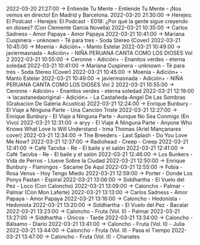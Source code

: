 2022-03-20 21:27:00 -> Entiende Tu Mente - Entiende Tu Mente - ¡Nos vemos en directo! En Madrid y Barcelona.
2022-03-20 21:30:00 -> Herejes: El Podcast - Herejes: El Podcast - E018: ¿Por qué la gente sigue creyendo en dioses? (Con Clemente García Novella)
2022-03-21 10:35:00 -> Carlos Sadness - Amor Papaya - Amor Papaya
2022-03-21 10:41:00 -> Mariana Cuspinera - unknown - Té para tres - Soda Stereo (Cover)
2022-03-21 10:45:00 -> Moenia - Adición+ - Manto Estelar
2022-03-21 10:49:00 -> javiermasnada - Adición+ - NIÑA PERUANA  CANTA COMO LOS DIOSES Vol 2
2022-03-21 10:55:00 -> Ceronne - Adición+ - Enanitos verdes - eterna soledad
2022-03-21 10:41:00 -> Mariana Cuspinera - unknown - Té para tres - Soda Stereo (Cover)
2022-03-21 10:45:00 -> Moenia - Adición+ - Manto Estelar
2022-03-21 10:49:00 -> javiermasnada - Adición+ - NIÑA PERUANA  CANTA COMO LOS DIOSES Vol 2
2022-03-21 10:55:00 -> Ceronne - Adición+ - Enanitos verdes - eterna soledad
2022-03-21 12:19:00 -> lacastanedaoriginal - Adición+ - La Castañeda-Angel De Las Sombras  (Grabacion De Galeria Acustica)
2022-03-21 12:24:00 -> Enrique Bunbury - El Viaje a Ninguna Parte - Una Canción Triste
2022-03-21 12:27:00 -> Enrique Bunbury - El Viaje a Ninguna Parte - Aunque No Sea Conmigo (En Vivo)
2022-03-21 12:31:00 -> aryy - El Viaje A Ninguna Parte - Anyone Who Knows What Love Is Will Understand - Irma Thomas (Ariel Mançanares cover)
2022-03-21 12:34:00 -> The Breeders - Last Splash - Do You Love Me Now?
2022-03-21 12:37:00 -> Radiohead - Creep - Creep
2022-03-21 12:41:00 -> Café Tacvba - Re - El baile y el salón
2022-03-21 12:41:00 -> Café Tacvba - Re - El baile y el salón
2022-03-21 12:46:00 -> Los Bunkers - Vida de Perros - Llueve Sobre la Ciudad
2022-03-21 12:50:00 -> Enrique Bunbury - Flamingos - Sácame De Aquí
2022-03-21 12:55:00 -> Fobia - Rosa Venus - Hoy Tengo Miedo
2022-03-21 12:59:00 -> Porter - Donde Los Ponys Pastan - Espiral
2022-03-21 13:06:00 -> Siddhartha - El Vuelo del Pez - Loco (Con Caloncho)
2022-03-21 13:09:00 -> Caloncho - Palmar - Palmar (Con Mon Laferte)
2022-03-21 13:13:00 -> Carlos Sadness - Amor Papaya - Amor Papaya
2022-03-21 13:16:00 -> Caloncho - Hedonista - Hedonista
2022-03-21 13:20:00 -> Siddhartha - El Vuelo del Pez - Bacalar
2022-03-21 13:23:00 -> Caloncho - Fruta (Vol. II) - Palmar
2022-03-21 13:27:00 -> Siddhartha - Únicos - Tarde
2022-03-21 13:34:00 -> Caloncho - Bálsamo - Diario
2022-03-21 13:41:00 -> Caloncho - Fruta (Vol. II) - Julia
2022-03-21 13:44:00 -> Caloncho - Fruta (Vol. II) - Pasa el Tiempo
2022-03-21 13:47:00 -> Caloncho - Fruta (Vol. II) - Chanates
